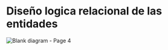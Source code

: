# Diseño logica relacional de las entidades

![Blank diagram - Page 4](https://github.com/Daniel27110/hachaton-uber/assets/98629277/0b3170d8-0663-4a8a-ad16-7459d1268803)

